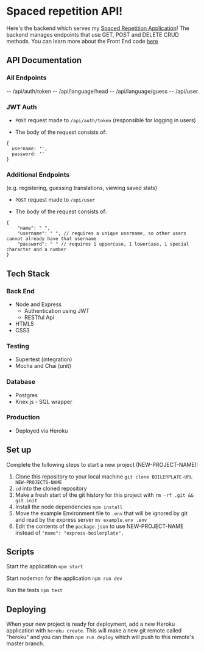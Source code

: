 # Spaced repetition API!

Here's the backend which serves my [Spaced Repetition Application](https://langly.vercel.app)! The backend manages endpoints that use GET, POST and DELETE CRUD methods. You can learn more about the Front End code [here](https://github.com/cabejackson/spaced-repetition)

<!-- ## Table of Contents -->

<!-- - [Demo Account](#Demo-Account)
- [Storytime](#Storytime)
- [Quick App Demo](#Quick-App-Demo) -->
<!-- - [Endpoints](#A-More-Detailed-Look)
- [Tech Stack](#Tech-Stack)
  - [Front End](#Front-End)
  - [Testing](#Testing)
  - [Production](#Production)
- [Getting Started](#Getting-Started)
  - [Server Setup](#Server-Setup)
- [Upcoming Features](#Upcoming-Features)
- [About Me](#About-Me)
  - [GitHub Profile](https://github.com/cabejackson)
  - [LinkedIn](https://www.linkedin.com/in/caleb-jackson-cabe/)
- [Special Thanks](#Special-Thanks) -->

## API Documentation

### All Endpoints

-- /api/auth/token
-- /api/language/head
-- /api/language/guess
-- /api/user

### JWT Auth

- `POST` request made to `/api/auth/token`
  (responsible for logging in users)

* The body of the request consists of:

```
{
  username: '',
  password: ''
}
```

### Additional Endpoints

(e.g. registering, guessing translations, viewing saved stats)

- `POST` request made to `/api/user`

* The body of the request consists of:

```
{
    "name": " ",
    "username": " ", // requires a unique username, so other users cannot already have that username
    "password": " " // requires 1 uppercase, 1 lowercase, 1 special character and a number
}
```

<!-- - `POST` request made to `/api/language/guess`

* The body of the request consists of:

````
{
    "tbr_number": " ",
    "timeframe": " ",
    "reading_goals": " ",
    "bnb_users_id": " ", // required
}
``` -->

<!-- - - `POST` request made to `/api/language`

* The headers of the request consists of:

````

         headers: {
                    "content-type": "application/json",
                    'Authorization': `bearer ${TokenService.getCredentials().tokenKey}`, //clientside code used to retrieve the userId

                }

````-->

## Tech Stack

### Back End

- Node and Express
  - Authentication using JWT
  - RESTful Api
- HTML5
- CSS3

### Testing

- Supertest (integration)
- Mocha and Chai (unit)

### Database

- Postgres
- Knex.js - SQL wrapper

### Production

- Deployed via Heroku

## Set up

Complete the following steps to start a new project (NEW-PROJECT-NAME):

1. Clone this repository to your local machine `git clone BOILERPLATE-URL NEW-PROJECTS-NAME`
2. `cd` into the cloned repository
3. Make a fresh start of the git history for this project with `rm -rf .git && git init`
4. Install the node dependencies `npm install`
5. Move the example Environment file to `.env` that will be ignored by git and read by the express server `mv example.env .env`
6. Edit the contents of the `package.json` to use NEW-PROJECT-NAME instead of `"name": "express-boilerplate",`

## Scripts

Start the application `npm start`

Start nodemon for the application `npm run dev`

Run the tests `npm test`

## Deploying

When your new project is ready for deployment, add a new Heroku application with `heroku create`. This will make a new git remote called "heroku" and you can then `npm run deploy` which will push to this remote's master branch.

<!--

## Local dev setup

If using user `dunder-mifflin`:

```bash
mv example.env .env
createdb -U dunder_mifflin spaced-repetition
createdb -U dunder_mifflin spaced-repetition-test
````

If your `dunder-mifflin` user has a password be sure to set it in `.env` for all appropriate fields. Or if using a different user, update appropriately.

```bash
npm install
npm run migrate
env MIGRATION_DB_NAME=spaced-repetition-test npm run migrate
```

And `npm test` should work at this point

## Configuring Postgres

For tests involving time to run properly, configure your Postgres database to run in the UTC timezone.

1. Locate the `postgresql.conf` file for your Postgres installation.
   1. E.g. for an OS X, Homebrew install: `/usr/local/var/postgres/postgresql.conf`
   2. E.g. on Windows, _maybe_: `C:\Program Files\PostgreSQL\11.2\data\postgresql.conf`
   3. E.g on Ubuntu 18.04 probably: '/etc/postgresql/10/main/postgresql.conf'
2. Find the `timezone` line and set it to `UTC`:

```conf
# - Locale and Formatting -

datestyle = 'iso, mdy'
#intervalstyle = 'postgres'
timezone = 'UTC'
#timezone_abbreviations = 'Default'     # Select the set of available time zone
```

## Scripts

Start the application `npm start`

Start nodemon for the application `npm run dev`

Run the tests mode `npm test`

Run the migrations up `npm run migrate`

Run the migrations down `npm run migrate -- 0` -->
